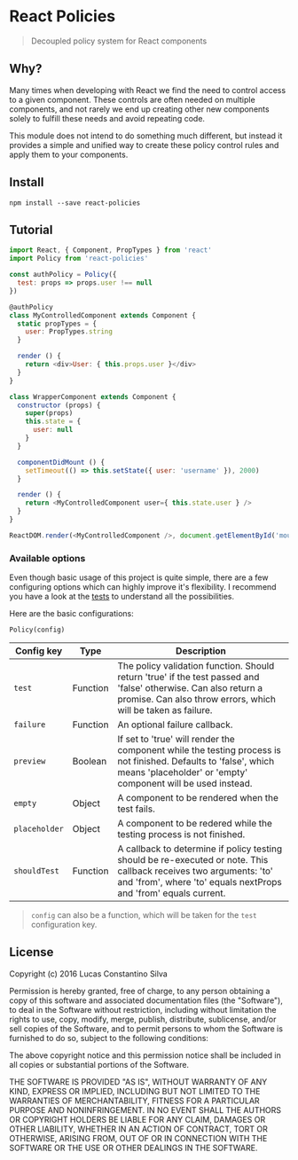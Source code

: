 # React Policies

> Decoupled policy system for React components

## Why?

Many times when developing with React we find the need to control access to a given component. These controls are often needed on multiple components, and not rarely we end up creating other new components solely to fulfill these needs and avoid repeating code.

This module does not intend to do something much different, but instead it provides a simple and unified way to create these policy control rules and apply them to your components.

## Install

`npm install --save react-policies`

## Tutorial

```js
import React, { Component, PropTypes } from 'react'
import Policy from 'react-policies'

const authPolicy = Policy({
  test: props => props.user !== null
})

@authPolicy
class MyControlledComponent extends Component {
  static propTypes = {
    user: PropTypes.string
  }

  render () {
    return <div>User: { this.props.user }</div>
  }
}

class WrapperComponent extends Component {
  constructor (props) {
    super(props)
    this.state = {
      user: null
    }
  }

  componentDidMount () {
    setTimeout(() => this.setState({ user: 'username' }), 2000)
  }

  render () {
    return <MyControlledComponent user={ this.state.user } />
  }
}

ReactDOM.render(<MyControlledComponent />, document.getElementById('mount'))

```

### Available options

Even though basic usage of this project is quite simple, there are a few configuring options which can highly improve it's flexibility. I recommend you have a look at the [tests](__tests__) to understand all the possibilities.

Here are the basic configurations:

`Policy(config)`

Config key              | Type     | Description
------------------------|----------|-----------
`test`                  | Function | The policy validation function. Should return 'true' if the test passed and 'false' otherwise. Can also return a promise. Can also throw errors, which will be taken as failure.
`failure`               | Function | An optional failure callback.
`preview`               | Boolean  | If set to 'true' will render the component while the testing process is not finished. Defaults to 'false', which means 'placeholder' or 'empty' component will be used instead.
`empty`                 | Object   | A component to be rendered when the test fails.
`placeholder`           | Object   | A component to be redered while the testing process is not finished.
`shouldTest`            | Function | A callback to determine if policy testing should be re-executed or note. This callback receives two arguments: 'to' and 'from', where 'to' equals nextProps and 'from' equals current.

> `config` can also be a function, which will be taken for the `test` configuration key.

## License

Copyright (c) 2016 Lucas Constantino Silva

Permission is hereby granted, free of charge, to any person obtaining a copy of
this software and associated documentation files (the "Software"), to deal in
the Software without restriction, including without limitation the rights to
use, copy, modify, merge, publish, distribute, sublicense, and/or sell copies
of the Software, and to permit persons to whom the Software is furnished to do
so, subject to the following conditions:

The above copyright notice and this permission notice shall be included in all
copies or substantial portions of the Software.

THE SOFTWARE IS PROVIDED "AS IS", WITHOUT WARRANTY OF ANY KIND, EXPRESS OR
IMPLIED, INCLUDING BUT NOT LIMITED TO THE WARRANTIES OF MERCHANTABILITY,
FITNESS FOR A PARTICULAR PURPOSE AND NONINFRINGEMENT. IN NO EVENT SHALL THE
AUTHORS OR COPYRIGHT HOLDERS BE LIABLE FOR ANY CLAIM, DAMAGES OR OTHER
LIABILITY, WHETHER IN AN ACTION OF CONTRACT, TORT OR OTHERWISE, ARISING FROM,
OUT OF OR IN CONNECTION WITH THE SOFTWARE OR THE USE OR OTHER DEALINGS IN THE
SOFTWARE.
